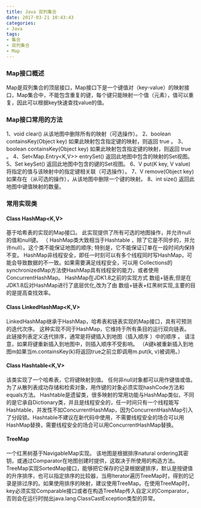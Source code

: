 ```yaml
---
title: Java 双列集合
date: 2017-03-21 10:43:43
categories: 
- Java
tags: 
- 集合
- 双列集合
- Map 
---
```

### Map接口概述
Map是双列集合的顶层接口，Map接口下是一个键值对（key-value）的映射接口，Map集合中，不能包含重复的键，每个键只能映射一个值（元素），值可以重复，因此可以根据key快速查找value的值。
<!--more-->

### Map接口常用的方法
1、void clear()  从该地图中删除所有的映射（可选操作）。
2、boolean containsKey(Object key) 如果此映射包含指定键的映射，则返回 true 。
3、boolean containsKey(Object key) 如果此映射包含指定键的映射，则返回 true 。
4、Set<Map.Entry<K,V>> entrySet() 返回此地图中包含的映射的Set视图。
5、Set<K> keySet() 返回此地图中包含的键的Set视图。
6、V 	put(K key, V value) 将指定的值与该映射中的指定键相关联（可选操作）。
7、V    remove(Object key) 如果存在（从可选的操作），从该地图中删除一个键的映射。
8、int  size() 返回此地图中键值映射的数量。

### 常用实现类
#### Class HashMap<K,V>
基于哈希表的实现的Map接口。 此实现提供了所有可选的地图操作，并允许null的值和null键。 （ HashMap类大致相当于Hashtable ，除了它是不同步的，并允许null）。这个类不能保证地图的顺序; 特别是，它不能保证订单在一段时间内保持不变。
HashMap非线程安全，即任一时刻可以有多个线程同时写HashMap，可能会导致数据的不一致。如果需要满足线程安全，可以用 Collections的synchronizedMap方法使HashMap具有线程安的能力，或者使用ConcurrentHashMap。
HashMap在JDK1.8之前的实现方式 数组+链表,但是在JDK1.8后对HashMap进行了底层优化,改为了由 数组+链表+红黑树实现,主要的目的是提高查找效率。

#### Class LinkedHashMap<K,V>
LinkedHashMap继承于HashMap，哈希表和链表实现的Map接口，具有可预测的迭代次序。 这种实现不同于HashMap，它维持于所有条目的运行双向链表。 此链接列表定义迭代排序，通常是将键插入到地图（插入顺序 ）中的顺序 。 请注意，如果将键重新插入到地图中，则插入顺序不受影响。 （A键k被重新插入到地图m如果当m.containsKey(k)将返回true之前立即调用m.put(k, v)被调用。）

#### Class Hashtable<K,V>
该类实现了一个哈希表，它将键映射到值。 任何非null对象都可以用作键值或值。
为了从散列表成功存储和检索对象，用作键的对象必须实现hashCode方法和equals方法。
Hashtable是遗留类，很多映射的常用功能与HashMap类似，不同的是它承自Dictionary类，并且是线程安全的，任一时间只有一个线程能写Hashtable，并发性不如ConcurrentHashMap，因为ConcurrentHashMap引入了分段锁。Hashtable不建议在新代码中使用，不需要线程安全的场合可以用HashMap替换，需要线程安全的场合可以用ConcurrentHashMap替换。

#### TreeMap
一个红黑树基于NavigableMap实现。 该地图是根据排序natural ordering其密钥，或通过Comparator在地图创建时提供，这取决于所使用的构造方法。
TreeMap实现SortedMap接口，能够把它保存的记录根据键排序，默认是按键值的升序排序，也可以指定排序的比较器，当用Iterator遍历TreeMap时，得到的记录是排过序的。如果使用排序的映射，建议使用TreeMap。在使用TreeMap时，key必须实现Comparable接口或者在构造TreeMap传入自定义的Comparator，否则会在运行时抛出java.lang.ClassCastException类型的异常。








